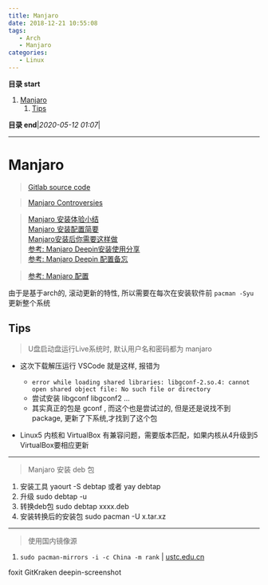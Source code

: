 ```yaml
---
title: Manjaro
date: 2018-12-21 10:55:08
tags: 
   - Arch
   - Manjaro
categories: 
   - Linux
---
```


**目录 start**

1. [Manjaro](#manjaro)
    1. [Tips](#tips)

**目录 end**|_2020-05-12 01:07_|
****************************************
# Manjaro
> [Gitlab source code](https://gitlab.manjaro.org/explore/groups)  

> [Manjaro Controversies](https://rentry.co/manjaro-controversies)

> [Manjaro 安装体验小结 ](https://michael728.github.io/2019/08/03/linux-manjaro-install/)  
> [Manjaro 安装配置简要](https://blog.csdn.net/ouening/article/details/79633966)  
> [Manjaro安装后你需要这样做](https://www.cnblogs.com/haohao77/p/9034499.html)  
> [参考: Manjaro Deepin安装使用分享](https://zhuanlan.zhihu.com/p/43442012)  
> [参考: Manjaro Deepin 配置备忘](https://yifeitao.com/2019/06/xiaomi-pro-manjaro-deepin)  

> [参考: Manjaro 配置](https://blog.triplez.cn/manjaro-quick-start)  

由于是基于arch的, 滚动更新的特性, 所以需要在每次在安装软件前 `pacman -Syu` 更新整个系统

## Tips
> U盘启动盘运行Live系统时, 默认用户名和密码都为 manjaro

- 这次下载解压运行 VSCode 就是这样, 报错为 
   - `error while loading shared libraries: libgconf-2.so.4: cannot open shared object file: No such file or directory`
   - 尝试安装 libgconf libgconf2 ...
   - 其实真正的包是 gconf , 而这个也是尝试过的,  但是还是说找不到package, 更新了下系统,才找到了这个包

- Linux5 内核和 VirtualBox 有兼容问题，需要版本匹配，如果内核从4升级到5 VirtualBox要相应更新

************************

> Manjaro 安装 deb 包 

1. 安装工具 yaourt -S debtap  或者  yay debtap
1. 升级 sudo debtap -u
1. 转换deb包 sudo debtap  xxxx.deb
1. 安装转换后的安装包 sudo pacman -U x.tar.xz

************************

> 使用国内镜像源 
1. `sudo pacman-mirrors -i -c China -m rank` | [ustc.edu.cn](http://mirrors.ustc.edu.cn/help/manjaro.html)

foxit GitKraken deepin-screenshot